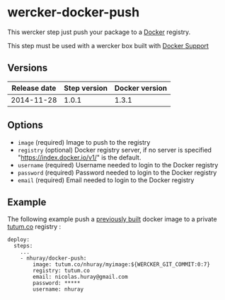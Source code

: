 # wercker-docker-push

This wercker step just push your package to a [Docker](https://docs.docker.com/reference/commandline/cli/#push) registry.

This step must be used with a wercker box built with [Docker Support](http://devcenter.wercker.com/articles/docker)


## Versions

| Release date | Step version | Docker version |
| -------------| -------------| ---------------|
| 2014-11-28   | 1.0.1        | 1.3.1          |


## Options

* `image` (required) Image to push to the registry
* `registry` (optional) Docker registry server, if no server is specified "https://index.docker.io/v1/" is the default.
* `username` (required) Username needed to login to the Docker registry
* `password` (required) Password needed to login to the Docker registry
* `email` (required) Email needed to login to the Docker registry

## Example


The following example push a [previously built](https://github.com/nhuray/wercker-docker-build) docker image to a
private [tutum.co](https://www.tutum.co/) registry :

```
deploy:
  steps:
    ...
    - nhuray/docker-push:
        image: tutum.co/nhuray/myimage:${WERCKER_GIT_COMMIT:0:7}
        registry: tutum.co
        email: nicolas.huray@gmail.com
        password: *****
        username: nhuray
```
